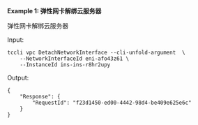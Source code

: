 **Example 1: 弹性网卡解绑云服务器**

弹性网卡解绑云服务器

Input: 

```
tccli vpc DetachNetworkInterface --cli-unfold-argument  \
    --NetworkInterfaceId eni-afo43z61 \
    --InstanceId ins-ins-r8hr2upy
```

Output: 
```
{
    "Response": {
        "RequestId": "f23d1450-ed00-4442-98d4-be409e625e6c"
    }
}
```

